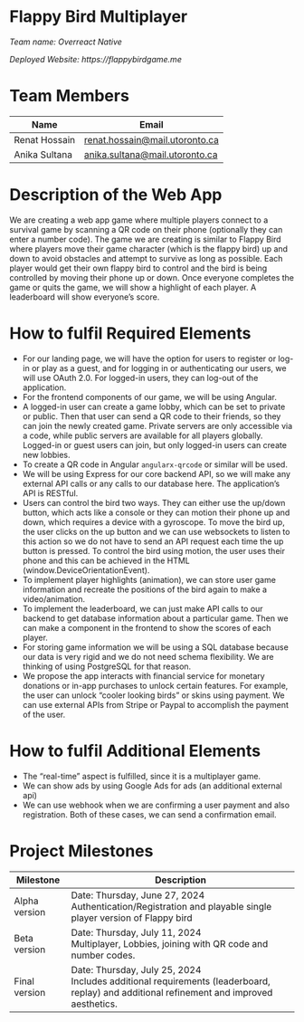 # Flappy Bird Multiplayer

_Team name: Overreact Native_

_Deployed Website: https://flappybirdgame.me_

# Team Members

| Name          | Email                          |
| ------------- | ------------------------------ |
| Renat Hossain | renat.hossain@mail.utoronto.ca |
| Anika Sultana | anika.sultana@mail.utoronto.ca |

# Description of the Web App

We are creating a web app game where multiple players connect to a survival game by scanning a QR code on their phone (optionally they can enter a number code). The game we are creating is similar to Flappy Bird where players move their game character (which is the flappy bird) up and down to avoid obstacles and attempt to survive as long as possible. Each player would get their own flappy bird to control and the bird is being controlled by moving their phone up or down. Once everyone completes the game or quits the game, we will show a highlight of each player. A leaderboard will show everyone’s score.

# How to fulfil Required Elements

- For our landing page, we will have the option for users to register or log-in or play as a guest, and for logging in or authenticating our users, we will use OAuth 2.0. For logged-in users, they can log-out of the application.
- For the frontend components of our game, we will be using Angular.
- A logged-in user can create a game lobby, which can be set to private or public. Then that user can send a QR code to their friends, so they can join the newly created game. Private servers are only accessible via a code, while public servers are available for all players globally. Logged-in or guest users can join, but only logged-in users can create new lobbies.
- To create a QR code in Angular `angularx-qrcode` or similar will be used.
- We will be using Express for our core backend API, so we will make any external API calls or any calls to our database here. The application’s API is RESTful.
- Users can control the bird two ways. They can either use the up/down button, which acts like a console or they can motion their phone up and down, which requires a device with a gyroscope. To move the bird up, the user clicks on the up button and we can use websockets to listen to this action so we do not have to send an API request each time the up button is pressed. To control the bird using motion, the user uses their phone and this can be achieved in the HTML (window.DeviceOrientationEvent).
- To implement player highlights (animation), we can store user game information and recreate the positions of the bird again to make a video/animation.
- To implement the leaderboard, we can just make API calls to our backend to get database information about a particular game. Then we can make a component in the frontend to show the scores of each player.
- For storing game information we will be using a SQL database because our data is very rigid and we do not need schema flexibility. We are thinking of using PostgreSQL for that reason.
- We propose the app interacts with financial service for monetary donations or in-app purchases to unlock certain features. For example, the user can unlock “cooler looking birds” or skins using payment. We can use external APIs from Stripe or Paypal to accomplish the payment of the user.

# How to fulfil Additional Elements

- The “real-time” aspect is fulfilled, since it is a multiplayer game.
- We can show ads by using Google Ads for ads (an additional external api)
- We can use webhook when we are confirming a user payment and also registration. Both of these cases, we can send a confirmation email.

# Project Milestones

| Milestone     | Description                                                                                                                                |
| ------------- | ------------------------------------------------------------------------------------------------------------------------------------------ |
| Alpha version | Date: Thursday, June 27, 2024<br>Authentication/Registration and playable single player version of Flappy bird                             |
| Beta version  | Date: Thursday, July 11, 2024<br>Multiplayer, Lobbies, joining with QR code and number codes.                                              |
| Final version | Date: Thursday, July 25, 2024<br>Includes additional requirements (leaderboard, replay) and additional refinement and improved aesthetics. |
